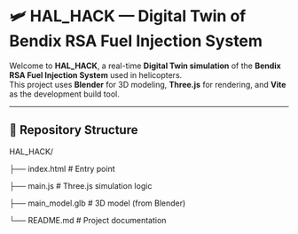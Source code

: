 # 🛩️ HAL_HACK — Digital Twin of Bendix RSA Fuel Injection System

Welcome to **HAL_HACK**, a real-time **Digital Twin simulation** of the **Bendix RSA Fuel Injection System** used in helicopters.  
This project uses **Blender** for 3D modeling, **Three.js** for rendering, and **Vite** as the development build tool.

---

## 📁 Repository Structure


HAL_HACK/

├── index.html          # Entry point

├── main.js             # Three.js simulation logic

├── main_model.glb      # 3D model (from Blender)

└── README.md           # Project documentation
